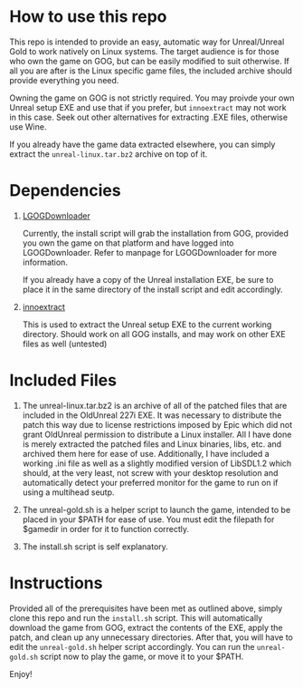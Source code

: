 # How to use this repo

This repo is intended to provide an easy, automatic way for Unreal/Unreal Gold to work natively on Linux systems. The target audience is for those who own the game on GOG, but can be easily modified to suit otherwise. If all you are after is the Linux specific game files, the included archive should provide everything you need.

Owning the game on GOG is not strictly required. You may proivde your own Unreal setup EXE and use that if you prefer, but `innoextract` may not work in this case. Seek out other alternatives for extracting .EXE files, otherwise use Wine.

If you already have the game data extracted elsewhere, you can simply extract the `unreal-linux.tar.bz2` archive on top of it.

# Dependencies

1. [LGOGDownloader](https://github.com/Sude-/lgogdownloader)
	
	Currently, the install script will grab the installation from GOG, provided you own the game on that platform and have logged into LGOGDownloader. Refer to manpage for LGOGDownloader for more information. 

	If you already have a copy of the Unreal installation EXE, be sure to place it in the same directory of the install script and edit accordingly.

2. [innoextract](https://github.com/dscharrer/InnoExtract)
	
	This is used to extract the Unreal setup EXE to the current working directory. Should work on all GOG installs, and may work on other EXE files as well (untested)

# Included Files

1. The unreal-linux.tar.bz2 is an archive of all of the patched files that are included in the OldUnreal 227i EXE. It was necessary to distribute the patch this way due to license restrictions imposed by Epic which did not grant OldUnreal permission to distribute a Linux installer. All I have done is merely extracted the patched files and Linux binaries, libs, etc. and archived them here for ease of use. Additionally, I have included a working .ini file as well as a slightly modified version of LibSDL1.2 which should, at the very least, not screw with your desktop resolution and automatically detect your preferred monitor for the game to run on if using a multihead seutp. 

2. The unreal-gold.sh is a helper script to launch the game, intended to be placed in your $PATH for ease of use. You must edit the filepath for $gamedir in order for it to function correctly. 

3. The install.sh script is self explanatory.

# Instructions

Provided all of the prerequisites have been met as outlined above, simply clone this repo and run the `install.sh` script. This will automatically download the game from GOG, extract the contents of the EXE, apply the patch, and clean up any unnecessary directories. After that, you will have to edit the `unreal-gold.sh` helper script accordingly. You can run the `unreal-gold.sh` script now to play the game, or move it to your $PATH.

Enjoy!
